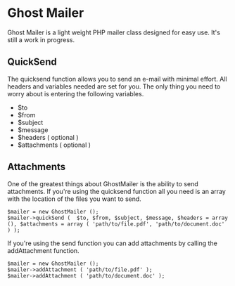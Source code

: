 Ghost Mailer
=======
Ghost Mailer is a light weight PHP mailer class designed for easy use. It's still a work in progress.


QuickSend
--------------
The quicksend function allows you to send an e-mail with minimal effort. 
All headers and variables needed are set for you. The only thing you need to worry about is entering the following variables.

- $to
- $from
- $subject
- $message
- $headers ( optional )
- $attachments ( optional )


Attachments
--------------
One of the greatest things about GhostMailer is the ability to send attachments. 
If you're using the quicksend function all you need is an array with the location of the files you want to send.

```
$mailer = new GhostMailer ();
$mailer->quickSend (  $to, $from, $subject, $message, $headers = array (), $attachments = array ( 'path/to/file.pdf', 'path/to/document.doc' ) );
```

If you're using the send function you can add attachments by calling the addAttachment function.

```
$mailer = new GhostMailer ();
$mailer->addAttachment ( 'path/to/file.pdf' );
$mailer->addAttachment ( 'path/to/document.doc' );
```
